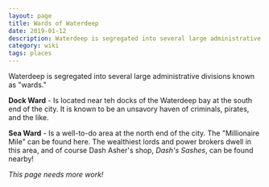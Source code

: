 ```yaml
---
layout: page
title: Wards of Waterdeep
date: 2019-01-12
description: Waterdeep is segregated into several large administrative divisions known as "wards."
category: wiki
tags: places
---
```


Waterdeep is segregated into several large administrative divisions known as "wards."

**Dock Ward** - Is located near teh docks of the Waterdeep bay at the south end of the city. It is known to be an unsavory haven of criminals, pirates, and the like.

**Sea Ward** - Is a well-to-do area at the north end of the city. The "Millionaire Mile" can be found here. The wealthiest lords and power brokers dwell in this area, and of course Dash Asher's shop, _Dash's Sashes_, can be found nearby!

_This page needs more work!_